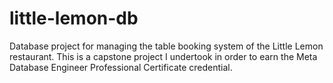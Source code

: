 # little-lemon-db
Database project for managing the table booking system of the Little Lemon restaurant. This is a capstone project I undertook in order to earn the Meta Database Engineer Professional Certificate credential.
